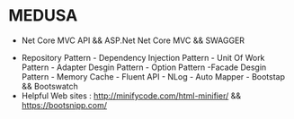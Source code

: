 # MEDUSA

* Net Core MVC API && ASP.Net Net Core MVC && SWAGGER</br>
- Repository Pattern - Dependency Injection Pattern - Unit Of Work Pattern - Adapter Desgin Pattern - Option Pattern -Facade Desgin Pattern - Memory Cache - Fluent API - NLog - Auto Mapper - Bootstap && Bootswatch 
- Helpful Web sites : http://minifycode.com/html-minifier/ && https://bootsnipp.com/